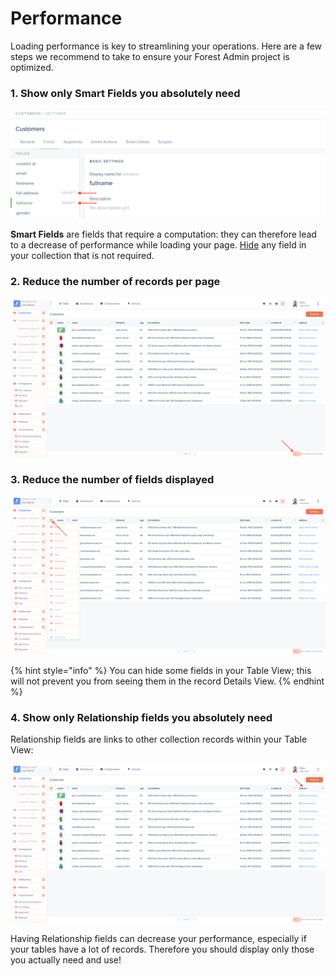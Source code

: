 # Performance

Loading performance is key to streamlining your operations. Here are a few steps we recommend to take to ensure your Forest Admin project is optimized.

### 1. Show only Smart Fields you absolutely need

![](../.gitbook/assets/2022-01-27_12.24.02.png)

**Smart Fields** are fields that require a computation: they can therefore lead to a decrease of performance while loading your page. [Hide](../getting-started/master-your-ui/using-the-layout-editor-mode/customizing-the-table-view.md#show-hide-fields) any field in your collection that is not required.

### 2. Reduce the number of records per page

![](../.gitbook/assets/2019-07-01_17.47.06.png)

### 3. Reduce the number of fields displayed

![](<../.gitbook/assets/2019-07-01_17.47.55 (1) (1).png>)

{% hint style="info" %}
You can hide some fields in your Table View; this will not prevent you from seeing them in the record Details View.
{% endhint %}

### 4. Show only Relationship fields you absolutely need

Relationship fields are links to other collection records within your Table View:

![](../.gitbook/assets/2019-07-01_17.49.03.png)

Having Relationship fields can decrease your performance, especially if your tables have a lot of records. Therefore you should display only those you actually need and use!
